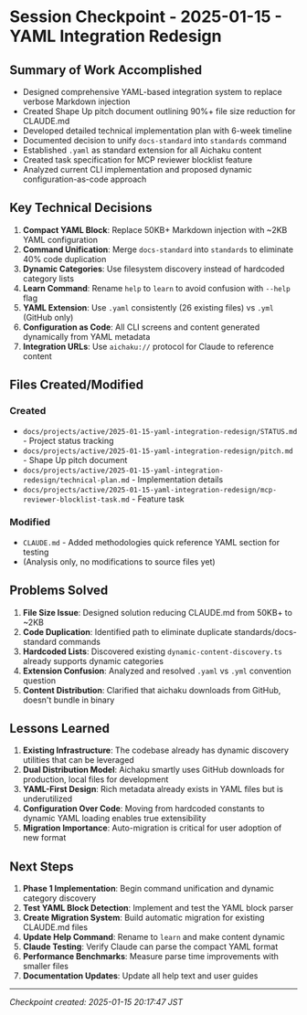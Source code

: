 # Session Checkpoint - 2025-01-15 - YAML Integration Redesign

## Summary of Work Accomplished

- Designed comprehensive YAML-based integration system to replace verbose Markdown injection
- Created Shape Up pitch document outlining 90%+ file size reduction for CLAUDE.md
- Developed detailed technical implementation plan with 6-week timeline
- Documented decision to unify `docs-standard` into `standards` command
- Established `.yaml` as standard extension for all Aichaku content
- Created task specification for MCP reviewer blocklist feature
- Analyzed current CLI implementation and proposed dynamic configuration-as-code approach

## Key Technical Decisions

1. **Compact YAML Block**: Replace 50KB+ Markdown injection with ~2KB YAML configuration
2. **Command Unification**: Merge `docs-standard` into `standards` to eliminate 40% code duplication
3. **Dynamic Categories**: Use filesystem discovery instead of hardcoded category lists
4. **Learn Command**: Rename `help` to `learn` to avoid confusion with `--help` flag
5. **YAML Extension**: Use `.yaml` consistently (26 existing files) vs `.yml` (GitHub only)
6. **Configuration as Code**: All CLI screens and content generated dynamically from YAML metadata
7. **Integration URLs**: Use `aichaku://` protocol for Claude to reference content

## Files Created/Modified

### Created

- `docs/projects/active/2025-01-15-yaml-integration-redesign/STATUS.md` - Project status tracking
- `docs/projects/active/2025-01-15-yaml-integration-redesign/pitch.md` - Shape Up pitch document
- `docs/projects/active/2025-01-15-yaml-integration-redesign/technical-plan.md` - Implementation details
- `docs/projects/active/2025-01-15-yaml-integration-redesign/mcp-reviewer-blocklist-task.md` - Feature task

### Modified

- `CLAUDE.md` - Added methodologies quick reference YAML section for testing
- (Analysis only, no modifications to source files yet)

## Problems Solved

1. **File Size Issue**: Designed solution reducing CLAUDE.md from 50KB+ to ~2KB
2. **Code Duplication**: Identified path to eliminate duplicate standards/docs-standard commands
3. **Hardcoded Lists**: Discovered existing `dynamic-content-discovery.ts` already supports dynamic categories
4. **Extension Confusion**: Analyzed and resolved `.yaml` vs `.yml` convention question
5. **Content Distribution**: Clarified that aichaku downloads from GitHub, doesn't bundle in binary

## Lessons Learned

1. **Existing Infrastructure**: The codebase already has dynamic discovery utilities that can be leveraged
2. **Dual Distribution Model**: Aichaku smartly uses GitHub downloads for production, local files for development
3. **YAML-First Design**: Rich metadata already exists in YAML files but is underutilized
4. **Configuration Over Code**: Moving from hardcoded constants to dynamic YAML loading enables true extensibility
5. **Migration Importance**: Auto-migration is critical for user adoption of new format

## Next Steps

1. **Phase 1 Implementation**: Begin command unification and dynamic category discovery
2. **Test YAML Block Detection**: Implement and test the YAML block parser
3. **Create Migration System**: Build automatic migration for existing CLAUDE.md files
4. **Update Help Command**: Rename to `learn` and make content dynamic
5. **Claude Testing**: Verify Claude can parse the compact YAML format
6. **Performance Benchmarks**: Measure parse time improvements with smaller files
7. **Documentation Updates**: Update all help text and user guides

---

*Checkpoint created: 2025-01-15 20:17:47 JST*
